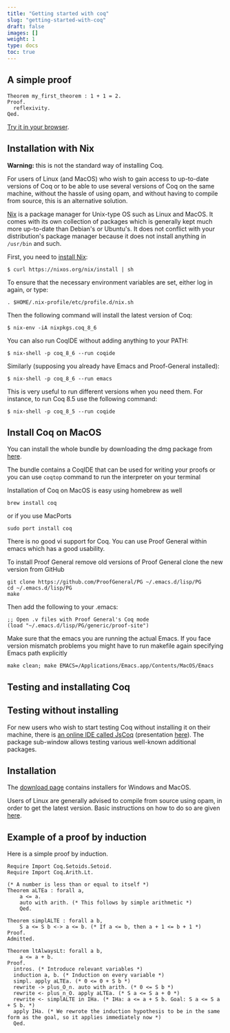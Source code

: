 ```yaml
---
title: "Getting started with coq"
slug: "getting-started-with-coq"
draft: false
images: []
weight: 1
type: docs
toc: true
---
```


## A simple proof
    Theorem my_first_theorem : 1 + 1 = 2.
    Proof.
      reflexivity.
    Qed.

[Try it in your browser](https://x80.org/collacoq/orosayofop.coq).

## Installation with Nix
**Warning:** this is not the standard way of installing Coq.

For users of Linux (and MacOS) who wish to gain access to up-to-date versions of Coq or to be able to use several versions of Coq on the same machine, without the hassle of using opam, and without having to compile from source, this is an alternative solution.

[Nix](http://nixos.org/nix/) is a package manager for Unix-type OS such as Linux and MacOS. It comes with its own collection of packages which is generally kept much more up-to-date than Debian's or Ubuntu's.
It does not conflict with your distribution's package manager because it does not install anything in `/usr/bin` and such.

First, you need to [install Nix](http://nixos.org/nix/manual/#ch-installing-binary):

    $ curl https://nixos.org/nix/install | sh

To ensure that the necessary environment variables are set, either log in again, or type:

    . $HOME/.nix-profile/etc/profile.d/nix.sh

Then the following command will install the latest version of Coq:

    $ nix-env -iA nixpkgs.coq_8_6

You can also run CoqIDE without adding anything to your PATH:

    $ nix-shell -p coq_8_6 --run coqide

Similarly (supposing you already have Emacs and Proof-General installed):

    $ nix-shell -p coq_8_6 --run emacs

This is very useful to run different versions when you need them. For instance, to run Coq 8.5 use the following command:

    $ nix-shell -p coq_8_5 --run coqide


## Install Coq on MacOS
You can install the whole bundle by downloading the dmg package from [here](https://coq.inria.fr/download). 

The bundle contains a CoqIDE that can be used for writing your proofs or you can use `coqtop` command to run the interpreter on your terminal

Installation of Coq on MacOS is easy using homebrew as well

`brew install coq`

or if you use MacPorts

`sudo port install coq`

There is no good vi support for Coq. You can use Proof General within emacs which has a good usability.

To install Proof General remove old versions of Proof General clone the new version from GitHub

<!-- language: bash -->
    git clone https://github.com/ProofGeneral/PG ~/.emacs.d/lisp/PG
    cd ~/.emacs.d/lisp/PG
    make

Then add the following to your .emacs:

<!-- language: lisp -->
    ;; Open .v files with Proof General's Coq mode
    (load "~/.emacs.d/lisp/PG/generic/proof-site")

Make sure that the emacs you are running the actual Emacs. If you face version mismatch problems you might have to run makefile again specifying Emacs path explicitly

<!-- language: bash -->
    make clean; make EMACS=/Applications/Emacs.app/Contents/MacOS/Emacs

## Testing and installating Coq
## Testing without installing

For new users who wish to start testing Coq without installing it on their machine, there is [an online IDE called JsCoq](https://x80.org/collacoq/) (presentation [here](https://x80.org/rhino-coq/)). The package sub-window allows testing various well-known additional packages.

## Installation

The [download page](https://coq.inria.fr/download) contains installers for Windows and MacOS.

Users of Linux are generally advised to compile from source using opam, in order to get the latest version. Basic instructions on how to do so are given [here](https://coq.inria.fr/opam/www/using.html).


## Example of a proof by induction
Here is a simple proof by induction.

    Require Import Coq.Setoids.Setoid.
    Require Import Coq.Arith.Lt.

    (* A number is less than or equal to itself *)
    Theorem aLTEa : forall a,
        a <= a.
        auto with arith. (* This follows by simple arithmetic *)
        Qed.

    Theorem simplALTE : forall a b,
        S a <= S b <-> a <= b. (* If a <= b, then a + 1 <= b + 1 *)
    Proof.
    Admitted.

    Theorem ltAlwaysLt: forall a b,
        a <= a + b.
    Proof.
      intros. (* Introduce relevant variables *)
      induction a, b. (* Induction on every variable *)
      simpl. apply aLTEa. (* 0 <= 0 + S b *)
      rewrite -> plus_O_n. auto with arith. (* 0 <= S b *)
      rewrite <- plus_n_O. apply aLTEa. (* S a <= S a + 0 *)
      rewrite <- simplALTE in IHa. (* IHa: a <= a + S b. Goal: S a <= S a + S b. *)
      apply IHa. (* We rewrote the induction hypothesis to be in the same form as the goal, so it applies immediately now *)
      Qed.

